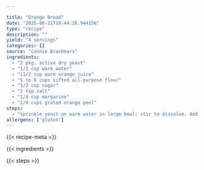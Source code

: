 ```yaml
---

title: "Orange Bread"
date: "2025-08-21T10:44:26.944156"
type: "recipe"
description: ""
yield: "4 servings"
categories: []
source: "Connie Brashears"
ingredients:
  - "2 pkg. active dry yeast"
  - "1/2 cup warm water"
  - "11/2 cup warm orange juice"
  - "5 to 6 cups sifted all-purpose flour"
  - "1/2 cup sugar"
  - "2 tsp salt"
  - "1/4 cup margarine"
  - "1/4 cups grated orange peel"
steps:
  - "Sprinkle yeast on warm water in large bowl; stir to dissolve. Add orange juice and 2 cups flour. Beat with electric mixer at medium speed 2 minutes, scraping bowl occasionally. Stir in sugar, salt, margarine and orange peel. Stir in flour. Knead 5 to 8 minutes. Let rise 11/2 hours. Punch down. Divide in half. Let rest 5 minutes. Roll dough into rectangle 1/4\" thick, 6\" wide, 20\" long. Brush with 1 Tbsp melted butter. Mix 3 Tbsp sugar and 11/2 tsp cinnamon. Sprinkle evenly over dough. Roll like jelly roll, starting at narrow end. Seal ends. Place in greased loaf pan. Repeat with remaining half. Let rise 11/4 hours. Bake at 375° for 45 minutes. Makes 2 loaves."
allergens: ['gluten']
---
```


{{< recipe-meta >}}

{{< ingredients >}}

{{< steps >}}
